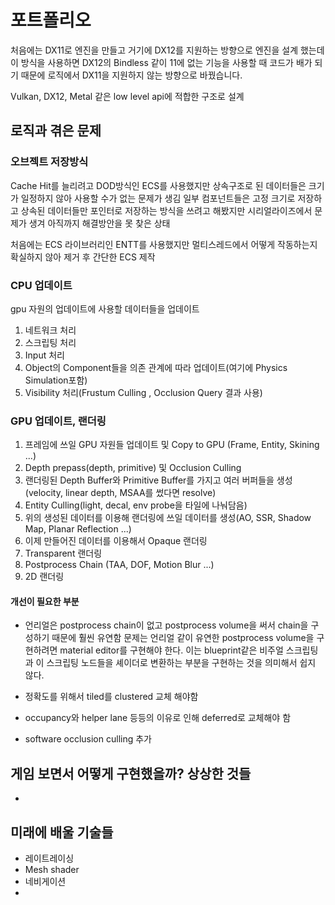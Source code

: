 
# 포트폴리오

처음에는 DX11로 엔진을 만들고 거기에 DX12를 지원하는 방향으로 엔진을 설계 했는데 이 방식을 사용하면 DX12의 Bindless 같이 11에 없는 기능을 사용할 때 코드가 배가 되기 때문에 
로직에서 DX11을 지원하지 않는 방향으로 바꿨습니다.

Vulkan, DX12, Metal 같은 low level api에 적합한 구조로 설계


## 로직과 겪은 문제

### 오브젝트 저장방식

Cache Hit를 늘리려고 DOD방식인 ECS를 사용했지만 상속구조로 된 데이터들은 크기가 일정하지 않아 사용할 수가 없는 문제가 생김
일부 컴포넌트들은 고정 크기로 저장하고 상속된 데이터들만 포인터로 저장하는 방식을 쓰려고 해봤지만 시리얼라이즈에서 문제가 생겨 아직까지 해결방안을 못 찾은 상태

처음에는 ECS 라이브러리인 ENTT를 사용했지만 멀티스레드에서 어떻게 작동하는지 확실하지 않아 제거 후 간단한 ECS 제작


### CPU 업데이트 
gpu 자원의 업데이트에 사용할 데이터들을 업데이트


1. 네트워크 처리
2. 스크립팅 처리
3. Input 처리
4. Object의 Component들을 의존 관계에 따라 업데이트(여기에 Physics Simulation포함)
5. Visibility 처리(Frustum Culling , Occlusion Query 결과 사용)

### GPU 업데이트, 랜더링

1. 프레임에 쓰일 GPU 자원들 업데이트 및 Copy to GPU (Frame, Entity, Skining ...)
2. Depth prepass(depth, primitive) 및 Occlusion Culling
3. 랜더링된 Depth Buffer와 Primitive Buffer를 가지고 여러 버퍼들을 생성(velocity, linear depth, MSAA를 썼다면 resolve)
4. Entity Culling(light, decal, env probe을 타일에 나눠담음)
5. 위의 생성된 데이터를 이용해 랜더링에 쓰일 데이터를 생성(AO, SSR, Shadow Map, Planar Reflection ...)
6. 이제 만들어진 데이터를 이용해서 Opaque 랜더링
7. Transparent 랜더링
8. Postprocess Chain (TAA, DOF, Motion Blur ...)
9. 2D 랜더링

#### 개선이 필요한 부분
- 언리얼은 postprocess chain이 없고 postprocess volume을 써서 chain을 구성하기 때문에 훨씬 유연함
문제는 언리얼 같이 유연한 postprocess volume을 구현하려면 material editor를 구현해야 한다. 이는 blueprint같은 비주얼 스크립팅과 이 스크립팅 노드들을 셰이더로 변환하는 부분을 구현하는 것을 의미해서 쉽지 않다.

- 정확도를 위해서 tiled를 clustered 교체 해야함
- occupancy와 helper lane 등등의 이유로 인해 deferred로 교체해야 함
- software occlusion culling 추가



## 게임 보면서 어떻게 구현했을까? 상상한 것들
- 



## 미래에 배울 기술들
- 레이트레이싱
- Mesh shader
- 네비게이션
- 


